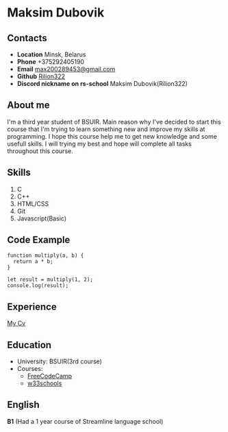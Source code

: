 # Maksim Dubovik #

## Contacts ##

+ **Location** Minsk, Belarus
+ **Phone** +375292405190
+ **Email** max200289453@gmail.com
+ **Github** [Rilion322](https://github.com/Rilion322)
+ **Discord nickname on rs-school** Maksim Dubovik(Rilion322)

## About me ##

I'm a third year student of BSUIR. Main reason why I've decided to start this course that I'm trying to learn something new and improve my skills at programming. I hope this course help me to get new knowledge and some usefull skills. I will trying my best and hope will complete all tasks throughout this course. 

## Skills ##

1. C
2. C++
3. HTML/CSS
4. Git
5. Javascript(Basic)

## Code Example ##

```
function multiply(a, b) {
  return a * b;
}

let result = multiply(1, 2);
console.log(result);
```

## Experience ##

[My Cv](https://Rilion322.github.io/rsschool-cv/cv)

## Education ##

+ University: BSUIR(3rd course)
+ Courses: 
    * [FreeCodeCamp](https://www.freecodecamp.org/)
    * [w33schools](https://www.w3schools.com/)

## English ##

**B1** (Had a 1 year course of Streamline language school)